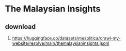 # The Malaysian Insights

## download

1. https://huggingface.co/datasets/mesolitica/crawl-my-website/resolve/main/themalaysianinsights.jsonl